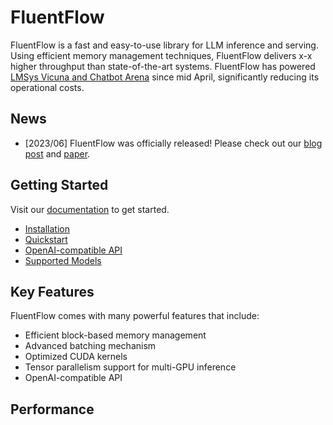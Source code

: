 # FluentFlow

FluentFlow is a fast and easy-to-use library for LLM inference and serving.
Using efficient memory management techniques, FluentFlow delivers x-x higher throughput than state-of-the-art systems.
FluentFlow has powered [LMSys Vicuna and Chatbot Arena](https://chat.lmsys.org) since mid April, significantly reducing its operational costs.

## News

- [2023/06] FluentFlow was officially released! Please check out our [blog post]() and [paper]().

## Getting Started

Visit our [documentation]() to get started.
- [Installation]()
- [Quickstart]()
- [OpenAI-compatible API]()
- [Supported Models]()

## Key Features

FluentFlow comes with many powerful features that include:

- Efficient block-based memory management
- Advanced batching mechanism
- Optimized CUDA kernels
- Tensor parallelism support for multi-GPU inference
- OpenAI-compatible API

## Performance
